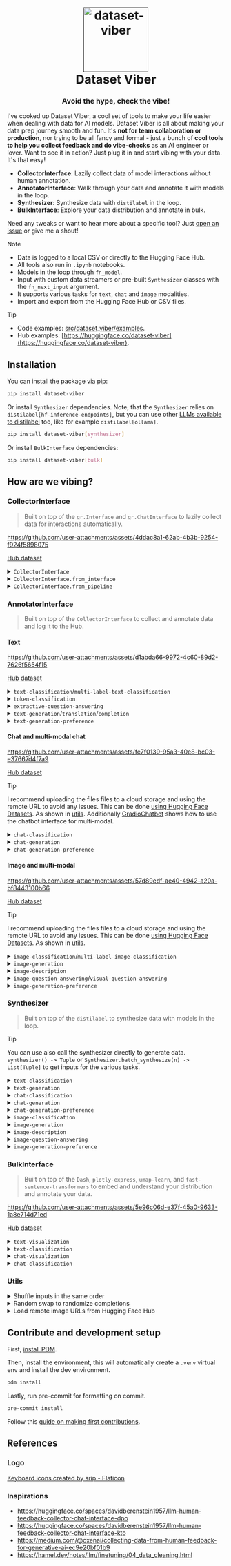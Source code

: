 <h1 align="center">
  <a href=""><img src="https://cdn-icons-png.flaticon.com/512/2091/2091395.png" alt="dataset-viber" width="150"></a>
  <br>
  Dataset Viber
  <br>
</h1>

<h3 align="center">Avoid the hype, check the vibe!</h2>

I've cooked up Dataset Viber, a cool set of tools to make your life easier when dealing with data for AI models. Dataset Viber is all about making your data prep journey smooth and fun. It's **not for team collaboration or production**, nor trying to be all fancy and formal - just a bunch of **cool tools to help you collect feedback and do vibe-checks** as an AI engineer or lover. Want to see it in action? Just plug it in and start vibing with your data. It's that easy!

- **CollectorInterface**: Lazily collect data of model interactions without human annotation.
- **AnnotatorInterface**: Walk through your data and annotate it with models in the loop.
- **Synthesizer**: Synthesize data with `distilabel` in the loop.
- **BulkInterface**: Explore your data distribution and annotate in bulk.

Need any tweaks or want to hear more about a specific tool? Just [open an issue](https://github.com/davidberenstein1957/dataset-viber/issues/new) or give me a shout!

> [!NOTE]
>
> - Data is logged to a local CSV or directly to the Hugging Face Hub.
> - All tools also run in `.ipynb` notebooks.
> - Models in the loop through `fn_model`.
> - Input with custom data streamers or pre-built `Synthesizer` classes with the `fn_next_input` argument.
> - It supports various tasks for `text`, `chat` and `image` modalities.
> - Import and export from the Hugging Face Hub or CSV files.

> [!TIP]
>
> - Code examples: [src/dataset_viber/examples](https://github.com/davidberenstein1957/dataset-viber/tree/main/src/dataset_viber/examples).
> - Hub examples: [https://huggingface.co/dataset-viber](https://huggingface.co/dataset-viber).

## Installation

You can install the package via pip:

```bash
pip install dataset-viber
```

Or install `Synthesizer` dependencies. Note, that the `Synthesizer` relies on `distilabel[hf-inference-endpoints]`, but you can use other [LLMs available to distilabel](https://distilabel.argilla.io) too, like for example `distilabel[ollama]`.

```bash
pip install dataset-viber[synthesizer]
```

Or install `BulkInterface` dependencies:

```bash
pip install dataset-viber[bulk]
```

## How are we vibing?

### CollectorInterface

> Built on top of the `gr.Interface` and `gr.ChatInterface` to lazily collect data for interactions automatically.

<https://github.com/user-attachments/assets/4ddac8a1-62ab-4b3b-9254-f924f5898075>

[Hub dataset](https://huggingface.co/datasets/davidberenstein1957/dataset-viber-token-classification)

<details>
<summary><code>CollectorInterface</code></summary>

```python
import gradio as gr
from dataset_viber import CollectorInterface

def calculator(num1, operation, num2):
    if operation == "add":
        return num1 + num2
    elif operation == "subtract":
        return num1 - num2
    elif operation == "multiply":
        return num1 * num2
    elif operation == "divide":
        return num1 / num2

inputs = ["number", gr.Radio(["add", "subtract", "multiply", "divide"]), "number"]
outputs = "number"

interface = CollectorInterface(
    fn=calculator,
    inputs=inputs,
    outputs=outputs,
    csv_logger=False, # True if you want to log to a CSV
    dataset_name="<my_hf_org>/<my_dataset>"
)
interface.launch()
```

</details>

<details>
<summary><code>CollectorInterface.from_interface</code></summary>

```python
interface = gr.Interface(
    fn=calculator,
    inputs=inputs,
    outputs=outputs
)
interface = CollectorInterface.from_interface(
   interface=interface,
   csv_logger=False, # True if you want to log to a CSV
   dataset_name="<my_hf_org>/<my_dataset>"
)
interface.launch()
```

</details>

<details>
<summary><code>CollectorInterface.from_pipeline</code></summary>

```python
from transformers import pipeline
from dataset_viber import CollectorInterface

pipeline = pipeline("text-classification", model="mrm8488/bert-tiny-finetuned-sms-spam-detection")
interface = CollectorInterface.from_pipeline(
    pipeline=pipeline,
    csv_logger=False, # True if you want to log to a CSV
    dataset_name="<my_hf_org>/<my_dataset>"
)
interface.launch()
```

</details>

### AnnotatorInterface

> Built on top of the `CollectorInterface` to collect and annotate data and log it to the Hub.


#### Text

https://github.com/user-attachments/assets/d1abda66-9972-4c60-89d2-7626f5654f15

[Hub dataset](https://huggingface.co/datasets/davidberenstein1957/dataset-viber-text-classification)

<details>
<summary><code>text-classification</code>/<code>multi-label-text-classification</code></summary>

```python
from dataset_viber import AnnotatorInterFace

texts = [
    "Anthony Bourdain was an amazing chef!",
    "Anthony Bourdain was a terrible tv persona!"
]
labels = ["positive", "negative"]

interface = AnnotatorInterFace.for_text_classification(
    texts=texts,
    labels=labels,
    multi_label=False, # True if you have multi-label data
    fn_model=None, # a callable e.g. (function or transformers pipelines) that returns `str`
    fn_next_input=None, # a function that feeds gradio components actively with the next input
    csv_logger=False, # True if you want to log to a CSV
    dataset_name=None # "<my_hf_org>/<my_dataset>" if you want to log to the hub
)
interface.launch()
```

</details>

<details>
<summary><code>token-classification</code></summary>

```python
from dataset_viber import AnnotatorInterFace

texts = ["Anthony Bourdain was an amazing chef in New York."]
labels = ["NAME", "LOC"]

interface = AnnotatorInterFace.for_token_classification(
    texts=texts,
    labels=labels,
    fn_model=None, # a callable e.g. (function or transformers pipelines) that returns `str`
    fn_next_input=None, # a function that feeds gradio components actively with the next input
    csv_logger=False, # True if you want to log to a CSV
    dataset_name=None # "<my_hf_org>/<my_dataset>" if you want to log to the hub
)
interface.launch()
```

</details>

<details>
<summary><code>extractive-question-answering</code></summary>

```python
from dataset_viber import AnnotatorInterFace

questions = ["Where was Anthony Bourdain located?"]
contexts = ["Anthony Bourdain was an amazing chef in New York."]

interface = AnnotatorInterFace.for_question_answering(
    questions=questions,
    contexts=contexts,
    fn_model=None, # a callable e.g. (function or transformers pipelines) that returns `str`
    fn_next_input=None, # a function that feeds gradio components actively with the next input
    csv_logger=False, # True if you want to log to a CSV
    dataset_name=None # "<my_hf_org>/<my_dataset>" if you want to log to the hub
)
interface.launch()
```

</details>

<details>
<summary><code>text-generation</code>/<code>translation</code>/<code>completion</code></summary>

```python
from dataset_viber import AnnotatorInterFace

prompts = ["Tell me something about Anthony Bourdain."]
completions = ["Anthony Michael Bourdain was an American celebrity chef, author, and travel documentarian."]

interface = AnnotatorInterFace.for_text_generation(
    prompts=prompts, # source
    completions=completions, # optional to show initial completion / target
    fn_model=None, # a callable e.g. (function or transformers pipelines) that returns `str`
    fn_next_input=None, # a function that feeds gradio components actively with the next input
    csv_logger=False, # True if you want to log to a CSV
    dataset_name=None # "<my_hf_org>/<my_dataset>" if you want to log to the hub
)
interface.launch()
```

</details>

<details>
<summary><code>text-generation-preference</code></summary>

```python
from dataset_viber import AnnotatorInterFace

prompts = ["Tell me something about Anthony Bourdain."]
completions_a = ["Anthony Michael Bourdain was an American celebrity chef, author, and travel documentarian."]
completions_b = ["Anthony Michael Bourdain was an cool guy that knew how to cook."]

interface = AnnotatorInterFace.for_text_generation_preference(
    prompts=prompts,
    completions_a=completions_a,
    completions_b=completions_b,
    fn_model=None, # a callable e.g. (function or transformers pipelines) that returns `str`
    fn_next_input=None, # a function that feeds gradio components actively with the next input
    csv_logger=False, # True if you want to log to a CSV
    dataset_name=None # "<my_hf_org>/<my_dataset>" if you want to log to the hub
)
interface.launch()
```

</details>

#### Chat and multi-modal chat

https://github.com/user-attachments/assets/fe7f0139-95a3-40e8-bc03-e37667d4f7a9

[Hub dataset](https://huggingface.co/datasets/davidberenstein1957/dataset-viber-chat-generation-preference)

> [!TIP]
> I recommend uploading the files files to a cloud storage and using the remote URL to avoid any issues. This can be done [using Hugging Face Datasets](https://huggingface.co/docs/datasets/en/image_load#local-files). As shown in [utils](#utils). Additionally [GradioChatbot](https://www.gradio.app/docs/gradio/chatbot#behavior) shows how to use the chatbot interface for multi-modal.

<details>
<summary><code>chat-classification</code></summary>

```python
from dataset_viber import AnnotatorInterFace

prompts = [
    [
        {
            "role": "user",
            "content": "Tell me something about Anthony Bourdain."
        },
        {
            "role": "assistant",
            "content": "Anthony Michael Bourdain was an American celebrity chef, author, and travel documentarian."
        }
    ]
]

interface = AnnotatorInterFace.for_chat_classification(
    prompts=prompts,
    labels=["toxic", "non-toxic"],
    multi_label=False, # True if you have multi-label data
    fn_model=None, # a callable e.g. (function or transformers pipelines) that returns `str`
    fn_next_input=None, # a function that feeds gradio components actively with the next input
    csv_logger=False, # True if you want to log to a CSV
    dataset_name=None # "<my_hf_org>/<my_dataset>" if you want to log to the hub
)
interface.launch()
```

</details>

<details>
<summary><code>chat-generation</code></summary>

```python
from dataset_viber import AnnotatorInterFace

prompts = [
    [
        {
            "role": "user",
            "content": "Tell me something about Anthony Bourdain."
        }
    ]
]

completions = [
    "Anthony Michael Bourdain was an American celebrity chef, author, and travel documentarian.",
]

interface = AnnotatorInterFace.for_chat_generation(
    prompts=prompts,
    completions=completions,
    fn_model=None, # a callable e.g. (function or transformers pipelines) that returns `str`
    fn_next_input=None, # a function that feeds gradio components actively with the next input
    csv_logger=False, # True if you want to log to a CSV
    dataset_name=None # "<my_hf_org>/<my_dataset>" if you want to log to the hub
)
interface.launch()
```

</details>

<details>
<summary><code>chat-generation-preference</code></summary>

```python
from dataset_viber import AnnotatorInterFace

prompts = [
    [
        {
            "role": "user",
            "content": "Tell me something about Anthony Bourdain."
        }
    ]
]
completions_a = [
    "Anthony Michael Bourdain was an American celebrity chef, author, and travel documentarian.",
]
completions_b = [
    "Anthony Michael Bourdain was an cool guy that knew how to cook."
]

interface = AnnotatorInterFace.for_chat_generation_preference(
    prompts=prompts,
    completions_a=completions_a,
    completions_b=completions_b,
    fn_model=None, # a callable e.g. (function or transformers pipelines) that returns `str`
    fn_next_input=None, # a function that feeds gradio components actively with the next input
    csv_logger=False, # True if you want to log to a CSV
    dataset_name=None # "<my_hf_org>/<my_dataset>" if you want to log to the hub
)
interface.launch()
```

</details>

#### Image and multi-modal

<https://github.com/user-attachments/assets/57d89edf-ae40-4942-a20a-bf8443100b66>

[Hub dataset](https://huggingface.co/datasets/davidberenstein1957/dataset-viber-image-question-answering)

> [!TIP]
> I recommend uploading the files files to a cloud storage and using the remote URL to avoid any issues. This can be done [using Hugging Face Datasets](https://huggingface.co/docs/datasets/en/image_load#local-files). As shown in [utils](#utils).

<details>
<summary><code>image-classification</code>/<code>multi-label-image-classification</code></summary>

```python
from dataset_viber import AnnotatorInterFace

images = [
    "https://upload.wikimedia.org/wikipedia/commons/thumb/a/a5/Anthony_Bourdain_Peabody_2014b.jpg/440px-Anthony_Bourdain_Peabody_2014b.jpg",
    "https://upload.wikimedia.org/wikipedia/commons/8/85/David_Chang_David_Shankbone_2010.jpg"
]
labels = ["anthony-bourdain", "not-anthony-bourdain"]

interface = AnnotatorInterFace.for_image_classification(
    images=images,
    labels=labels,
    multi_label=False, # True if you have multi-label data
    fn_model=None, # a callable e.g. (function or transformers pipelines) that returns `str`
    fn_next_input=None, # a function that feeds gradio components actively with the next input
    csv_logger=False, # True if you want to log to a CSV
    dataset_name=None # "<my_hf_org>/<my_dataset>" if you want to log to the hub
)
interface.launch()
```

</details>

<details>
<summary><code>image-generation</code></summary>

```python
from dataset_viber import AnnotatorInterFace

prompts = [
    "Anthony Bourdain laughing",
    "David Chang wearing a suit"
]
images = [
    "https://upload.wikimedia.org/wikipedia/commons/8/85/David_Chang_David_Shankbone_2010.jpg",
    "https://upload.wikimedia.org/wikipedia/commons/thumb/a/a5/Anthony_Bourdain_Peabody_2014b.jpg/440px-Anthony_Bourdain_Peabody_2014b.jpg",
]

interface = AnnotatorInterFace.for_image_generation(
    prompts=prompts,
    completions=images,
    fn_model=None, # a callable e.g. (function or transformers pipelines) that returns `str`
    fn_next_input=None, # a function that feeds gradio components actively with the next input
    csv_logger=False, # True if you want to log to a CSV
    dataset_name=None # "<my_hf_org>/<my_dataset>" if you want to log to the hub
)

interface.launch()
```

</details>

<details>
<summary><code>image-description</code></summary>

```python
from dataset_viber import AnnotatorInterFace

images = [
    "https://upload.wikimedia.org/wikipedia/commons/thumb/a/a5/Anthony_Bourdain_Peabody_2014b.jpg/440px-Anthony_Bourdain_Peabody_2014b.jpg",
    "https://upload.wikimedia.org/wikipedia/commons/8/85/David_Chang_David_Shankbone_2010.jpg"
]
descriptions = ["Anthony Bourdain laughing", "David Chang wearing a suit"]

interface = AnnotatorInterFace.for_image_description(
    images=images,
    descriptions=descriptions, # optional to show initial descriptions
    fn_model=None, # a callable e.g. (function or transformers pipelines) that returns `str`
    fn_next_input=None, # a function that feeds gradio components actively with the next input
    csv_logger=False, # True if you want to log to a CSV
    dataset_name=None # "<my_hf_org>/<my_dataset>" if you want to log to the hub
)
interface.launch()
```

</details>

<details>
<summary><code>image-question-answering</code>/<code>visual-question-answering</code></summary>

```python
from dataset_viber import AnnotatorInterFace

images = [
    "https://upload.wikimedia.org/wikipedia/commons/thumb/a/a5/Anthony_Bourdain_Peabody_2014b.jpg/440px-Anthony_Bourdain_Peabody_2014b.jpg",
    "https://upload.wikimedia.org/wikipedia/commons/8/85/David_Chang_David_Shankbone_2010.jpg"
]
questions = ["Who is this?", "What is he wearing?"]
answers = ["Anthony Bourdain", "a suit"]

interface = AnnotatorInterFace.for_image_question_answering(
    images=images,
    questions=questions, # optional to show initial questions
    answers=answers, # optional to show initial answers
    fn_model=None, # a callable e.g. (function or transformers pipelines) that returns `str`
    fn_next_input=None, # a function that feeds gradio components actively with the next input
    csv_logger=False, # True if you want to log to a CSV
    dataset_name=None # "<my_hf_org>/<my_dataset>" if you want to log to the hub
)
interface.launch()
```

</details>

<details>
<summary><code>image-generation-preference</code></summary>

```python
from dataset_viber import AnnotatorInterFace

prompts = [
    "Anthony Bourdain laughing",
    "David Chang wearing a suit"
]

images_a = [
    "https://upload.wikimedia.org/wikipedia/commons/8/85/David_Chang_David_Shankbone_2010.jpg",
    "https://upload.wikimedia.org/wikipedia/commons/thumb/a/a5/Anthony_Bourdain_Peabody_2014b.jpg/440px-Anthony_Bourdain_Peabody_2014b.jpg",
]

images_b = [
    "https://upload.wikimedia.org/wikipedia/commons/thumb/a/a5/Anthony_Bourdain_Peabody_2014b.jpg/440px-Anthony_Bourdain_Peabody_2014b.jpg",
    "https://upload.wikimedia.org/wikipedia/commons/8/85/David_Chang_David_Shankbone_2010.jpg"
]

interface = AnnotatorInterFace.for_image_generation_preference(
    prompts=prompts,
    completions_a=images_a,
    completions_b=images_b,
    fn_model=None, # a callable e.g. (function or transformers pipelines) that returns `str`
    fn_next_input=None, # a function that feeds gradio components actively with the next input
    csv_logger=False, # True if you want to log to a CSV
    dataset_name=None # "<my_hf_org>/<my_dataset>" if you want to log to the hub
)
interface.launch()
```

</details>

### Synthesizer

> Built on top of the `distilabel` to synthesize data with models in the loop.

> [!TIP]
> You can use also call the synthesizer directly to generate data. `synthesizer() -> Tuple` or `Synthesizer.batch_synthesize(n) -> List[Tuple]` to get inputs for the various tasks.

<details>
<summary><code>text-classification</code></summary>

```python
from dataset_viber import AnnotatorInterFace
from dataset_viber.synthesizer import Synthesizer

synthesizer = Synthesizer.for_text_classification(prompt_context="IMDB movie reviews")

interface = AnnotatorInterFace.for_text_classification(
    fn_next_input=synthesizer,
    labels=["positive", "negative"]
)
interface.launch()
```

</details>

<details>
<summary><code>text-generation</code></summary>

```python
from dataset_viber import AnnotatorInterFace
from dataset_viber.synthesizer import Synthesizer

synthesizer = Synthesizer.for_text_generation(
    prompt_context="A phone company customer support expert"
)

interface = AnnotatorInterFace.for_text_generation(
    fn_next_input=synthesizer
)
interface.launch()
```

</details>

<details>
<summary><code>chat-classification</code></summary>

```python
from dataset_viber import AnnotatorInterFace
from dataset_viber.synthesizer import Synthesizer

synthesizer = Synthesizer.for_chat_classification(
    prompt_context="A phone company customer support expert"
)

interface = AnnotatorInterFace.for_chat_classification(
    fn_next_input=synthesizer,
    labels=["positive", "negative"]
)
interface.launch()
```

</details>

<details>
<summary><code>chat-generation</code></summary>

```python
from dataset_viber import AnnotatorInterFace
from dataset_viber.synthesizer import Synthesizer

synthesizer = Synthesizer.for_chat_generation(
    prompt_context="A phone company customer support expert"
)

interface = AnnotatorInterFace.for_chat_generation(
    fn_next_input=synthesizer
)
interface.launch()
```

</details>

<details>
<summary><code>chat-generation-preference</code></summary>

```python
from dataset_viber import AnnotatorInterFace
from dataset_viber.synthesizer import Synthesizer

synthesizer = Synthesizer.for_chat_generation_preference(prompt_context="A phone company customer support expert")

interface = AnnotatorInterFace.for_chat_generation_preference(
    fn_next_input=synthesizer
)
interface.launch()
```

</details>

<details>
<summary><code>image-classification</code></summary>

```python
from dataset_viber import AnnotatorInterFace
from dataset_viber.synthesizer import Synthesizer

synthesizer = Synthesizer.for_image_classification(prompt_context="A phone company customer support expert")

interface = AnnotatorInterFace.for_image_classification(
    fn_next_input=synthesizer,
    labels=["positive", "negative"]
)
interface.launch()
```

</details>

<details>

<summary><code>image-generation</code></summary>

```python
from dataset_viber import AnnotatorInterFace
from dataset_viber.synthesizer import Synthesizer

synthesizer = Synthesizer.for_image_generation(prompt_context="A phone company customer support expert")

interface = AnnotatorInterFace.for_image_generation(
    fn_next_input=synthesizer
)
interface.launch()
```

</details>

<details>

<summary><code>image-description</code></summary>

```python
from dataset_viber import AnnotatorInterFace
from dataset_viber.synthesizer import Synthesizer

synthesizer = Synthesizer.for_image_description(prompt_context="A phone company customer support expert")

interface = AnnotatorInterFace.for_image_description(
    fn_next_input=synthesizer
)
interface.launch()
```

</details>

<details>

<summary><code>image-question-answering</code></summary>

```python
from dataset_viber import AnnotatorInterFace
from dataset_viber.synthesizer import Synthesizer

synthesizer = Synthesizer.for_image_question_answering(prompt_context="A phone company customer support expert")

interface = AnnotatorInterFace.for_image_question_answering(
    fn_next_input=synthesizer
)
interface.launch()
```

</details>

<details>

<summary><code>image-generation-preference</code></summary>

```python
from dataset_viber import AnnotatorInterFace
from dataset_viber.synthesizer import Synthesizer

synthesizer = Synthesizer.for_image_generation_preference(prompt_context="A phone company customer support expert")

interface = AnnotatorInterFace.for_image_generation_preference(
    fn_next_input=synthesizer
)
interface.launch()
```

</details>

### BulkInterface

> Built on top of the `Dash`, `plotly-express`, `umap-learn`, and `fast-sentence-transformers` to embed and understand your distribution and annotate your data.

https://github.com/user-attachments/assets/5e96c06d-e37f-45a0-9633-1a8e714d71ed

[Hub dataset](https://huggingface.co/datasets/SetFit/ag_news)

<details>
<summary><code>text-visualization</code></summary>

```python
from dataset_viber import BulkInterface
from datasets import load_dataset

ds = load_dataset("SetFit/ag_news", split="train[:2000]")

interface: BulkInterface = BulkInterface.for_text_visualization(
    ds.to_pandas()[["text", "label_text"]],
    content_column='text',
    label_column='label_text',
)
interface.launch()
```

</details>

<details>
<summary><code>text-classification</code></summary>

```python
from dataset_viber import BulkInterface
from datasets import load_dataset

ds = load_dataset("SetFit/ag_news", split="train[:2000]")
df = ds.to_pandas()[["text", "label_text"]]

interface = BulkInterface.for_text_classification(
    dataframe=df,
    content_column='text',
    label_column='label_text',
    labels=df['label_text'].unique().tolist()
)
interface.launch()
```

</details>

<details>
<summary><code>chat-visualization</code></summary>

```python
from dataset_viber.bulk import BulkInterface
from datasets import load_dataset

ds = load_dataset("argilla/distilabel-capybara-dpo-7k-binarized", split="train[:1000]")
df = ds.to_pandas()[["chosen"]]

interface = BulkInterface.for_chat_visualization(
    dataframe=df,
    chat_column='chosen',
)
interface.launch()
```

</details>

<details>
<summary><code>chat-classification</code></summary>

```python
from dataset_viber.bulk import BulkInterface
from datasets import load_dataset

ds = load_dataset("argilla/distilabel-capybara-dpo-7k-binarized", split="train[:1000]")
df = ds.to_pandas()[["chosen"]]

interface = BulkInterface.for_chat_classification(
    dataframe=df,
    chat_column='chosen',
    labels=["math", "science", "history", "question seeking"],
)
interface.launch()
```

</details>

### Utils

<details>
<summary>Shuffle inputs in the same order</summary>

When working with multiple inputs, you might want to shuffle them in the same order.

```python
def shuffle_lists(*lists):
    if not lists:
        return []

    # Get the length of the first list
    length = len(lists[0])

    # Check if all lists have the same length
    if not all(len(lst) == length for lst in lists):
        raise ValueError("All input lists must have the same length")

    # Create a list of indices and shuffle it
    indices = list(range(length))
    random.shuffle(indices)

    # Reorder each list based on the shuffled indices
    return [
        [lst[i] for i in indices]
        for lst in lists
    ]
```

</details>

<details>
<summary>Random swap to randomize completions</summary>

When working with multiple completions, you might want to swap out the completions at the same index, where each completion index x is swapped with a random completion at the same index. This is useful for preference learning.

```python
def swap_completions(*lists):
    # Assuming all lists are of the same length
    length = len(lists[0])

    # Check if all lists have the same length
    if not all(len(lst) == length for lst in lists):
        raise ValueError("All input lists must have the same length")

    # Convert the input lists (which are tuples) to a list of lists
    lists = [list(lst) for lst in lists]

    # Iterate over each index
    for i in range(length):
        # Get the elements at index i from all lists
        elements = [lst[i] for lst in lists]

        # Randomly shuffle the elements
        random.shuffle(elements)

        # Assign the shuffled elements back to the lists
        for j, lst in enumerate(lists):
            lst[i] = elements[j]

    return lists
```

</details>

<details>
<summary>Load remote image URLs from Hugging Face Hub</summary>

When working with images, you might want to load remote URLs from the Hugging Face Hub.

```python
from datasets import Dataset, Image, load_dataset

dataset = load_dataset(
    "my_hf_org/my_image_dataset"
).cast_column("my_image_column", Image(decode=False))
dataset[0]["my_image_column"]
# {'bytes': None, 'path': 'path_to_image.jpg'}
```

</details>

## Contribute and development setup

First, [install PDM](https://pdm-project.org/latest/#installation).

Then, install the environment, this will automatically create a `.venv` virtual env and install the dev environment.

```bash
pdm install
```

Lastly, run pre-commit for formatting on commit.

```bash
pre-commit install
```

Follow this [guide on making first contributions](https://github.com/firstcontributions/first-contributions?tab=readme-ov-file#first-contributions).

## References

### Logo

<a href="https://www.flaticon.com/free-icons/keyboard" title="keyboard icons">Keyboard icons created by srip - Flaticon</a>

### Inspirations

- <https://huggingface.co/spaces/davidberenstein1957/llm-human-feedback-collector-chat-interface-dpo>
- <https://huggingface.co/spaces/davidberenstein1957/llm-human-feedback-collector-chat-interface-kto>
- <https://medium.com/@oxenai/collecting-data-from-human-feedback-for-generative-ai-ec9e20bf01b9>
- <https://hamel.dev/notes/llm/finetuning/04_data_cleaning.html>

